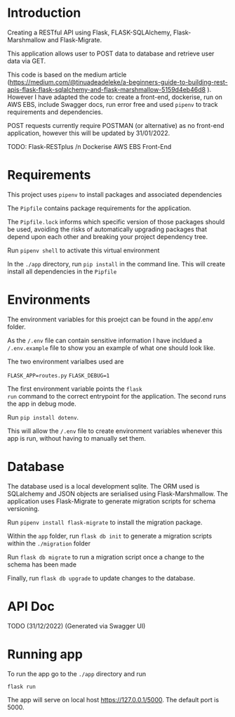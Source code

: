# Introduction
Creating a RESTful API using Flask, FLASK-SQLAlchemy, Flask-Marshmallow and Flask-Migrate. 

This application allows user to POST data to database and retrieve user data via GET. 

This code is based on the medium article (https://medium.com/@tinuadeadeleke/a-beginners-guide-to-building-rest-apis-flask-flask-sqlalchemy-and-flask-marshmallow-5159d4eb46d8 ). However I have adapted the code to: create a front-end, dockerise, run on AWS EBS, include Swagger docs, run error free and used <code>pipenv</code> to track requirements and dependencies.

POST requests currently require POSTMAN (or alternative) as no front-end application, however this will be updated by 31/01/2022. 

TODO:
Flask-RESTplus /n
Dockerise
AWS EBS
Front-End

# Requirements

This project uses <code>pipenv</code> to install packages and associated dependencies 

The <code>Pipfile</code> contains package requirements for the application. 

The <code>Pipfile.lock</code> informs which specific version of those packages should be used, avoiding the risks of automatically upgrading packages that depend upon each other and breaking your project dependency tree.

Run <code>pipenv shell</code> to activate this virtual environment

In the <code>./app</code> directory, run <code>pip install</code> in the command line. This will create install all dependencies in the <code>Pipfile</code>

# Environments 
  
The environment variables for this proejct can be found in the app/.env folder. 

As the <code>/.env</code> file can contain sensitive information I have incldued a <code>/.env.example</code> file to show you an example of what one should look like. 

The two environment varialbes used are 

<code>FLASK_APP=routes.py</code>
<code>FLASK_DEBUG=1</code>
  
The first environment variable points the <code>flask run<package-name></code> command to the correct entrypoint for the application. 
The second runs the app in debug mode.

Run <code>pip install dotenv</code>. 

This will allow the <code>/.env</code> file to create environment variables whenever this app is run, without having to manually set them.

# Database

The database used is a local development sqlite. The ORM used is SQLalchemy and JSON objects are serialised using Flask-Marshmallow. The application uses Flask-Migrate to generate migration scripts for schema versioning. 
  
Run <code>pipenv install flask-migrate</code> to install the migration package. 

Within the <code>app</code> folder, run <code>flask db init</code> to generate a migration scripts within the  <code>./migration</code> folder

Run <code>flask db migrate</code> to run a migration script once a change to the schema has been made

Finally, run <code>flask db upgrade</code> to update changes to the database. 

# API Doc
TODO (31/12/2022) (Generated via Swagger UI) 

# Running app

To run the app go to the <code>./app<package-name></code> directory and run
  
<code>flask run<package-name></code>
  
The app will serve on local host https://127.0.0.1/5000. The default port is 5000. 

